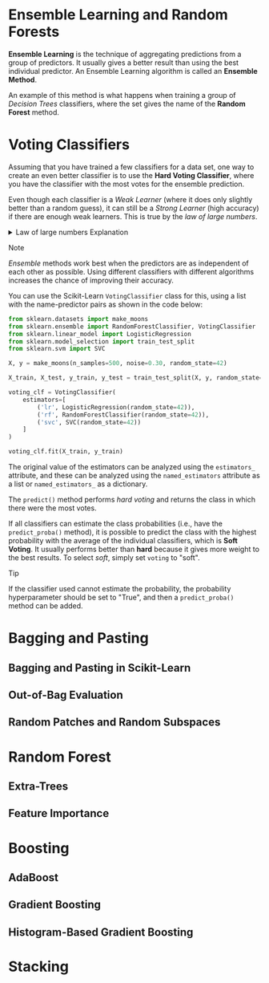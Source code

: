 #  Ensemble Learning and Random Forests

**Ensemble Learning** is the technique of aggregating predictions from a group of predictors. It usually gives a better result than using the best individual predictor. An Ensemble Learning algorithm is called an **Ensemble Method**.

An example of this method is what happens when training a group of _Decision Trees_ classifiers, where the set gives the name of the **Random Forest** method.


<!------------------------------------------------------->
<!------------------------------------------------------->
<!------------------------------------------------------->

# Voting Classifiers

Assuming that you have trained a few classifiers for a data set, one way to create an even better classifier is to use the **Hard Voting Classifier**, where you have the classifier with the most votes for the ensemble prediction.

Even though each classifier is a _Weak Learner_ (where it does only slightly better than a random guess), it can still be a _Strong Learner_ (high accuracy) if there are enough weak learners. This is true by the _law of large numbers_.



<details>
<summary>Law of large numbers Explanation</summary>



The law of large numbers states that, as the sample N increases, the proportion of results tends to approach the true probability.

Thinking about a game of "heads or tails", with an unfair coin, where there is a 51% probability of "heads". From this, assuming there are 100 tosses, we have a binomial distribution $B(n,p)$, where, $n = 100$, being the sample number, and $p = 0.51$, being the probability of the phenomenon occurring, that is, getting "heads".

So, we have to have the probability of getting the majority as "heads", that is, calculate $P(X>50)$, with $X$ being the number of "heads" for the binomial distribution $B(100, 0.51)$. It is possible to approximate a binomial distribution by a normal one due to the number of trials $n$. Considering the mean ($\mu$) and the standard deviation ($\sigma$) for a binomial as:



  $$\mu = n \cdot p = 100 \cdot 0.51 = 51$$



  $\sigma = \sqrt{n \cdot p \cdot (1 - p)} = \sqrt{100 \cdot 0.51 \cdot 0.49} \approx 4.99$


Using the normal approximation, we have the equation for $X > 50$:

  $P(X > 50) \approx P(Z > \frac{50 - \mu}{\sigma}) \approx P(Z > \frac{50 - 51}{4.99}) \approx P(Z > -0.2)$

By converting using the normal table, we see that $P(Z > -0.2) \approx 0.588$, or 58.8%. Interestingly, by this same logic, when changing the sample n to 1000 the probability approaches 75% and when changing the n to 10,000 the probability approaches 97%.

In the same way, assuming that there are 1000 classifiers that are minimally better than random probability, with about 51% accuracy, when predicting the most voted class one can aim for about 75% accuracy.


</details>

>[!NOTE]
> _Ensemble_ methods work best when the predictors are as independent of each other as possible. Using different classifiers with different algorithms increases the chance of improving their accuracy.

You can use the Scikit-Learn `VotingClassifier` class for this, using a list with the name-predictor pairs as shown in the code below:

```python
from sklearn.datasets import make_moons
from sklearn.ensemble import RandomForestClassifier, VotingClassifier
from sklearn.linear_model import LogisticRegression
from sklearn.model_selection import train_test_split
from sklearn.svm import SVC

X, y = make_moons(n_samples=500, noise=0.30, random_state=42)

X_train, X_test, y_train, y_test = train_test_split(X, y, random_state=42)

voting_clf = VotingClassifier(
	estimators=[	
		('lr', LogisticRegression(random_state=42)),
		('rf', RandomForestClassifier(random_state=42)),
		('svc', SVC(random_state=42))
	]
)

voting_clf.fit(X_train, y_train)

```

The original value of the estimators can be analyzed using the `estimators_` attribute, and these can be analyzed using the `named_estimators` attribute as a list or `named_estimators_` as a dictionary.

The `predict()` method performs _hard voting_ and returns the class in which there were the most votes.

If all classifiers can estimate the class probabilities (i.e., have the `predict_proba()` method), it is possible to predict the class with the highest probability with the average of the individual classifiers, which is **Soft Voting**. It usually performs better than **hard** because it gives more weight to the best results. To select _soft_, simply set `voting` to "soft".

>[!TIP]
> If the classifier used cannot estimate the probability, the probability hyperparameter should be set to "True", and then a `predict_proba()` method can be added.
<!------------------------------------------------------->
<!------------------------------------------------------->
<!------------------------------------------------------->


# Bagging and Pasting

## Bagging and Pasting in Scikit-Learn


## Out-of-Bag Evaluation


## Random Patches and Random Subspaces



<!------------------------------------------------------->
<!------------------------------------------------------->
<!------------------------------------------------------->

# Random Forest



## Extra-Trees



## Feature Importance






<!------------------------------------------------------->
<!------------------------------------------------------->
<!------------------------------------------------------->

# Boosting



## AdaBoost




## Gradient Boosting




## Histogram-Based Gradient Boosting




<!------------------------------------------------------->
<!------------------------------------------------------->
<!------------------------------------------------------->

# Stacking



<!------------------------------------------------------->
<!------------------------------------------------------->
<!------------------------------------------------------->
